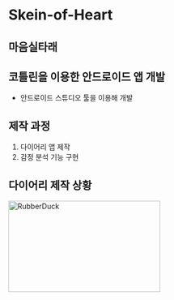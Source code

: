 # Skein-of-Heart
## 마음실타래
## 코틀린을 이용한 안드로이드 앱 개발

* 안드로이드 스튜디오 툴을 이용해 개발

## 제작 과정
1. 다이어리 앱 제작
2. 감정 분석 기능 구현

## 다이어리 제작 상황
<img src="C:\Users\User\Desktop\image\메인화면.png" width="300px" height="180px" title="px(픽셀) 크기 설정" alt="RubberDuck"></img><br/>

